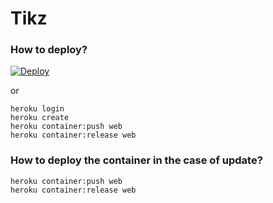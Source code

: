 # Tikz

### How to deploy?

[![Deploy](https://www.herokucdn.com/deploy/button.svg)](https://heroku.com/deploy?template=https://github.com/fifthtry/tikz)

or

```
heroku login
heroku create
heroku container:push web
heroku container:release web
```

### How to deploy the container in the case of update?
```
heroku container:push web
heroku container:release web
```
